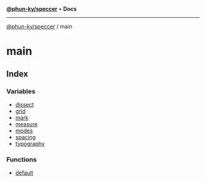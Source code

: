 [**@phun-ky/speccer**](../README.md) • **Docs**

***

[@phun-ky/speccer](../README.md) / main

# main

## Index

### Variables

- [dissect](variables/dissect.md)
- [grid](variables/grid.md)
- [mark](variables/mark.md)
- [measure](variables/measure.md)
- [modes](variables/modes.md)
- [spacing](variables/spacing.md)
- [typography](variables/typography.md)

### Functions

- [default](functions/default.md)
